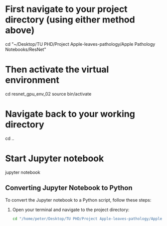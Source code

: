 # First navigate to your project directory (using either method above)
cd "~/Desktop/TU PHD/Project Apple-leaves-pathology/Apple Pathology Notebooks/ResNet"

# Then activate the virtual environment
cd resnet_gpu_env_02
source bin/activate

# Navigate back to your working directory
cd ..

# Start Jupyter notebook
jupyter notebook


## Converting Jupyter Notebook to Python

To convert the Jupyter notebook to a Python script, follow these steps:

1. Open your terminal and navigate to the project directory:
   ```bash
   cd "/home/peter/Desktop/TU PHD/Project Apple-leaves-pathology/Apple Pathology Notebooks/ResNet"
